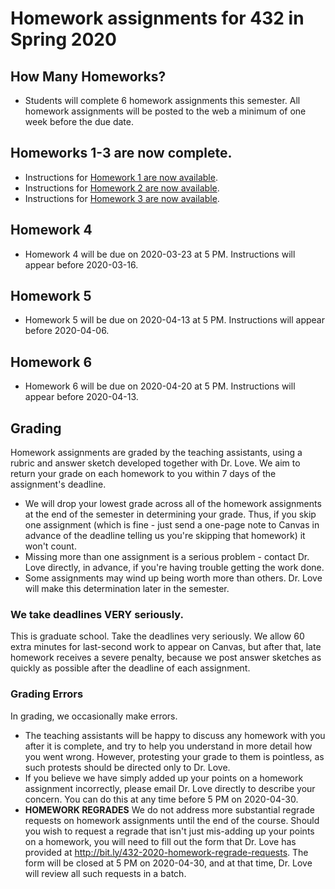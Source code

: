 # Homework assignments for 432 in Spring 2020

## How Many Homeworks?

- Students will complete 6 homework assignments this semester. All homework assignments will be posted to the web a minimum of one week before the due date.

## Homeworks 1-3 are now complete.

- Instructions for [Homework 1 are now available](https://github.com/THOMASELOVE/2020-432/tree/master/homework/hw01).
- Instructions for [Homework 2 are now available](https://github.com/THOMASELOVE/2020-432/tree/master/homework/hw02).
- Instructions for [Homework 3 are now available](https://github.com/THOMASELOVE/2020-432/tree/master/homework/hw03).

## Homework 4

- Homework 4 will be due on 2020-03-23 at 5 PM. Instructions will appear before 2020-03-16.

## Homework 5

- Homework 5 will be due on 2020-04-13 at 5 PM. Instructions will appear before 2020-04-06.

## Homework 6

- Homework 6 will be due on 2020-04-20 at 5 PM. Instructions will appear before 2020-04-13.

## Grading

Homework assignments are graded by the teaching assistants, using a rubric and answer sketch developed together with Dr. Love. We aim to return your grade on each homework to you within 7 days of the assignment's deadline. 

- We will drop your lowest grade across all of the homework assignments at the end of the semester in determining your grade. Thus, if you skip one assignment (which is fine - just send a one-page note to Canvas in advance of the deadline telling us you're skipping that homework) it won't count.
- Missing more than one assignment is a serious problem - contact Dr. Love directly, in advance, if you're having trouble getting the work done.
- Some assignments may wind up being worth more than others. Dr. Love will make this determination later in the semester.

### We take deadlines VERY seriously.

This is graduate school. Take the deadlines very seriously. We allow 60 extra minutes for last-second work to appear on Canvas, but after that, late homework receives a severe penalty, because we post answer sketches as quickly as possible after the deadline of each assignment.

### Grading Errors

In grading, we occasionally make errors.

- The teaching assistants will be happy to discuss any homework with you after it is complete, and try to help you understand in more detail how you went wrong. However, protesting your grade to them is pointless, as such protests should be directed only to Dr. Love. 
- If you believe we have simply added up your points on a homework assignment incorrectly, please email Dr. Love directly to describe your concern. You can do this at any time before 5 PM on 2020-04-30.
- **HOMEWORK REGRADES** We do not address more substantial regrade requests on homework assignments until the end of the course. Should you wish to request a regrade that isn't just mis-adding up your points on a homework, you will need to fill out the form that Dr. Love has provided at http://bit.ly/432-2020-homework-regrade-requests. The form will be closed at 5 PM on 2020-04-30, and at that time, Dr. Love will review all such requests in a batch.
